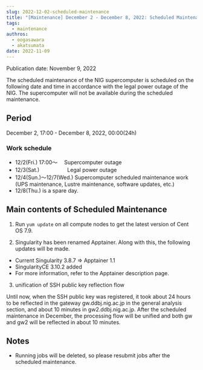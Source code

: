 ```yaml
---
slug: 2022-12-02-scheduled-maintenance
title: "[Maintenance] December 2 - December 8, 2022: Scheduled Maintenance."
tags:
  - maintenance
authros:
  - oogasawara
  - akatsumata
date: 2022-11-09
---
```


Publication date: November 9, 2022

The scheduled maintenance of the NIG supercomputer is scheduled on the following date and time in accordance with the legal power outage of the NIG. The supercomputer will not be available during the scheduled maintenance.

## Period

December 2, 17:00 - December 8, 2022, 00:00(24h)


### Work schedule

- 12/2(Fri.) 17:00～ 　Supercomputer outage
- 12/3(Sat.) 　　　　　Legal power outage
- 12/4(Sun.)～12/7(Wed.) Supercomputer scheduled maintenance work (UPS maintenance, Lustre maintenance, software updates, etc.)
- 12/8(Thu.) is a spare day.


## Main contents of Scheduled Maintenance

1. Run `yum update` on all compute nodes to get the latest version of Cent OS 7.9.

2. Singularity has been renamed Apptainer. Along with this, the following updates will be made.

- Current Singularity 3.8.7 ⇒ Apptainer 1.1
- SingularityCE 3.10.2 added
- For more information, refer to the Apptainer description page.

3. unification of SSH public key reflection flow

Until now, when the SSH public key was registered, it took about 24 hours to be reflected in the gateway gw.ddbj.nig.ac.jp in the general analysis section, and about 10 minutes in gw2.ddbj.nig.ac.jp. After the scheduled maintenance in December, the processing flow will be unified and both gw and gw2 will be reflected in about 10 minutes.


## Notes
- Running jobs will be deleted, so please resubmit jobs after the scheduled maintenance.
